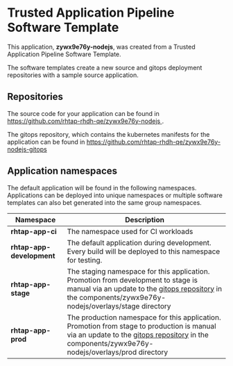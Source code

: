 # Trusted Application Pipeline Software Template

This application, **zywx9e76y-nodejs**, was created from a Trusted Application Pipeline Software Template.

The software templates create a new source and gitops deployment repositories with a sample source application. 

## Repositories

The source code for your application can be found in [https://github.com/rhtap-rhdh-qe/zywx9e76y-nodejs ](https://github.com/rhtap-rhdh-qe/zywx9e76y-nodejs ).
 
The gitops repository, which contains the kubernetes manifests for the application can be found in 
[https://github.com/rhtap-rhdh-qe/zywx9e76y-nodejs-gitops ](https://github.com/rhtap-rhdh-qe/zywx9e76y-nodejs-gitops ) 

## Application namespaces 

The default application will be found in the following namespaces. Applications can be deployed into unique namespaces or multiple software templates can also bet generated into the same group namespaces.  

|  Namespace   |  Description   |  
| -------- | -------- |
| **rhtap-app-ci** | The namespace used for CI workloads |
| **rhtap-app-development** | The default application during development. Every build will be deployed to this namespace for testing. |
| **rhtap-app-stage** | The staging namespace for this application. Promotion from development to stage is manual via an update to the [gitops repository](https://github.com/rhtap-rhdh-qe/zywx9e76y-nodejs-gitops ) in the components/zywx9e76y-nodejs/overlays/stage directory |
| **rhtap-app-prod** | The production namespace for this application. Promotion from stage to production is manual via an update to the [gitops repository](https://github.com/rhtap-rhdh-qe/zywx9e76y-nodejs-gitops ) in the components/zywx9e76y-nodejs/overlays/prod directory |